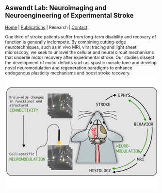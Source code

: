 ## Aswendt Lab: Neuroimaging and Neuroengineering of Experimental Stroke
[Home](README.md) | [Publications](Publications.md) | Research  | [Contact](Contact.md)| 

One third of stroke patients suffer from long-term disability and recovery of function is generally inclompete. By combining cutting-edge neurotechniques, such as in vivo MRI, viral tracing and light sheet microscopy, we seek to unravel the cellular and neural circuit mechanisms that underlie motor recovery after experimental stroke. Our studies dissect the development of motor deficits such as spastic muscle tone and develop novel neuromodulation and regeneration paradigms to enhance endogenous plasticity mechanisms and boost stroke recovery. 
![Schemet](/Images/Schema_Maus_Neuromodulation_Internetseite.png)
